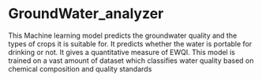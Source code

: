 # GroundWater_analyzer
This Machine learning model predicts the groundwater quality and the types of crops it is suitable for. It predicts whether the water is portable for drinking or not. It gives a quantitative measure of EWQI. This model is trained on a vast amount of dataset which classifies water quality based on chemical composition and quality standards 
